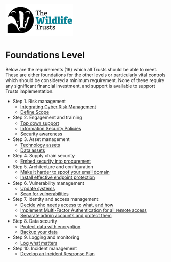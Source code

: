 <img src="/Levels/twt-logo.png" height="100">

# Foundations Level

Below are the requirements (19) which all Trusts should be able to meet.  These are either foundations for the other levels or particularly vital controls which should be considered a minimum requirement.  None of these require any significant financial investment, and support is available to support Trusts implementation.

-   Step 1. Risk management
    - [Integrating Cyber Risk Management](/1-Understand-your-risks/Step-01-Risk-Management.md#integrating-cyber-risk-management)
	- [Define Scope](/1-Understand-your-risks/Step-01-Risk-Management.md#define-scope)
-   Step 2. Engagement and training
    - [Top down support](/1-Understand-your-risks/Step-02-Engagement-and-Training.md#top-down-support)
	- [Information Security Policies](/1-Understand-your-risks/Step-02-Engagement-and-Training.md#information-security-policies)
    - [Security awareness](/1-Understand-your-risks/Step-02-Engagement-and-Training.md#security-awareness)
-   Step 3. Asset management
    - [Technology assets](/1-Understand-your-risks/Step-03-Asset-Management.md#technology-assets)
    - [Data assets](/1-Understand-your-risks/Step-03-Asset-Management.md#data-assets)
-   Step 4. Supply chain security
    - [Embed security into procurement](/1-Understand-your-risks/Step-04-Supply-Chain-Security.md#embed-security-into-procurement)
-   Step 5. Architecture and configuration
    - [Make it harder to spoof your email domain](/2-Implement-appropriate-mitigations/Step-05-Architecture-and-Configuration.md#make-it-harder-to-spoof-your-email-domain)
    - [Install effective endpoint protection](/2-Implement-appropriate-mitigations/Step-05-Architecture-and-Configuration.md#install-effective-endpoint-protection)
-   Step 6. Vulnerability management
    - [Update systems](/2-Implement-appropriate-mitigations/Step-06-Vulnerability-Management.md#update-systems)
    - [Scan for vulnerabilities](/2-Implement-appropriate-mitigations/Step-06-Vulnerability-Management.md#scan-for-vulnerabilities)
-   Step 7. Identity and access management
    - [Decide who needs access to what, and how](/2-Implement-appropriate-mitigations/Step-07-Identity-and-Access-Management.md#decide-who-needs-access-to-what-and-how)
	- [Implement Multi-Factor Authentication for all remote access](/2-Implement-appropriate-mitigations/Step-07-Identity-and-Access-Management.md#implement-multi-factor-authentication-for-all-remote-access)
	- [Separate admin accounts and protect them](/2-Implement-appropriate-mitigations/Step-07-Identity-and-Access-Management.md#separate-admin-accounts-and-protect-them)
-   Step 8. Data security
	- [Protect data with encryption](/2-Implement-appropriate-mitigations/Step-08-Data-Security.md#protect-data-with-encryption)
	- [Backup your data](/2-Implement-appropriate-mitigations/Step-08-Data-Security.md#backup-your-data)
-   Step 9. Logging and monitoring
    - [Log what matters](/3-Prepare-for-incidents/Step-09-Logging-and-monitoring.md#log-what-matters)
-   Step 10. Incident management
    - [Develop an Incident Response Plan](/3-Prepare-for-incidents/Step-10-Incident-management.md#develop-an-incident-response-plan)

